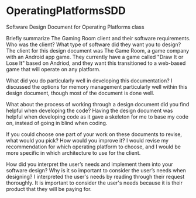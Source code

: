 # OperatingPlatformsSDD
Software Design Document for Operating Platforms class



Briefly summarize The Gaming Room client and their software requirements. Who was the client? What type of software did they want you to design?
The client for this design document was The Game Room, a game company with an Android app game. They currently have a game called "Draw It or Lose It" based on Andriod, and they want this transitioned to a web-based game that will operate on any platform.

What did you do particularly well in developing this documentation?
I discussed the options for memory management particularly well within this design document, though most of the document is done well.

What about the process of working through a design document did you find helpful when developing the code?
Having the design document was helpful when developing code as it gave a skeleton for me to base my code on, instead of going in blind when coding.

If you could choose one part of your work on these documents to revise, what would you pick? How would you improve it?
I would revise my recommendation for which operating platform to choose, and I would be more specific in which architecture to use for the client.

How did you interpret the user’s needs and implement them into your software design? Why is it so important to consider the user’s needs when designing?
I interpreted the user's needs by reading through their request thoroughly. It is important to consider the user's needs because it is their product that they will be paying for.


